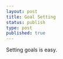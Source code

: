 ```yaml
---
layout: post
title: Goal Setting
status: publish
type: post
published: true
---
```


Setting goals is easy.

